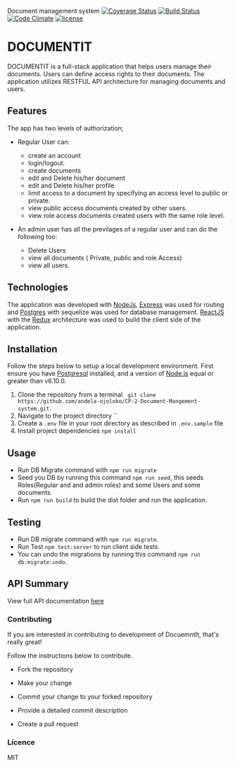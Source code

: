 Document management system
[![Coverage Status](https://coveralls.io/repos/github/andela-ojoloko/CP-2-Document-Mangement-system/badge.svg?branch=develop)](https://coveralls.io/github/andela-ojoloko/CP-2-Document-Mangement-system?branch=develop)
[![Build Status](https://travis-ci.org/andela-ojoloko/CP-2-Document-Mangement-system.svg?branch=develop)](https://travis-ci.org/andela-ojoloko/CP-2-Document-Mangement-system)
[![Code Climate](https://codeclimate.com/github/andela-ojoloko/CP-2-Document-Mangement-system//badges/gpa.svg)](https://codeclimate.com/github/andela-ojoloko/CP-2-Document-Mangement-system/)
[![license](https://img.shields.io/github/license/mashape/apistatus.svg)]()

# DOCUMENTIT

DOCUMENTIT is a full-stack application that helps users manage their documents. Users can define access rights to their documents.
The application utilizes RESTFUL API architecture for managing documents and users.

## Features

The app has two levels of authorization;
- Regular User can:
    - create an account
    - login/logout.
    - create documents
    - edit and Delete his/her document
    - edit and Delete his/her profile
    - limit access to a document by specifying an access level to public or private.
    - view public access  documents created by other users.
    - view role access documents created users with the same role level.

- An admin user has all the previlages of a regular user and can do the following too:
    - Delete Users
    - view all documents ( Private, public and role Access)
    - view all users.

## Technologies
The application was developed with [NodeJs](http://nodejs.org/), [Express](http://expressjs.com/) was used for routing and [Postgres](http://postgresql.com/) with sequelize was used for database management.
 [ReactJS](https://facebook.github.io/react/) with the [Redux](http://redux.js.org/) architecture was used to build the client side of the application.

## Installation
Follow the steps below to setup a local development environment. First ensure you have [Postgresql](https://www.postgresql.org/) installed, and a version of [Node.js](http://nodejs.org/) equal or greater than v6.10.0.

1. Clone the repository from a terminal   ` git clone https://github.com/andela-ojoloko/CP-2-Document-Mangement-system.git`.
2. Navigate to the project directory ``
3. Create a `.env` file in your root directory as described in `.env.sample` file
4. Install project dependencies `npm install`

## Usage
-   Run DB Migrate command with  `npm run migrate`
-   Seed you DB by running this command `npm run seed`, this seeds Roles(Regular and and admin roles) and some Users and some documents.
-   Run `npm run build` to build the dist folder and run the application.

## Testing
-   Run DB migrate command with `npm run migrate`.
-   Run Test `npm test:server` to run client side tests.
-   You can undo the migrations by running this command `npm run db:migrate:undo`.



## API Summary
View full API documentation [here](https://document-it.herokuapp.com/api-docs/)

### Contributing

If you are interested in contributing to development of DocuemntIt, that's really great!

Follow the instructions below to contribute.

- Fork the repository

- Make your change

- Commit your change to your forked repository 

- Provide a detailed commit description 

- Create a pull request


### Licence
MIT